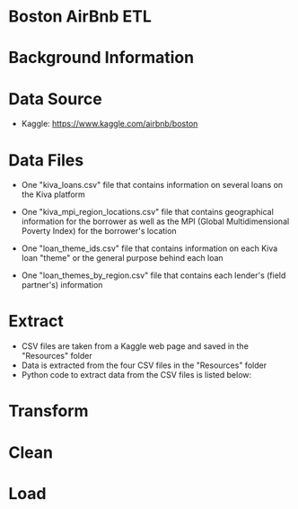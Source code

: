 # Boston AirBnb ETL


# Background Information


# Data Source
- Kaggle: https://www.kaggle.com/airbnb/boston

# Data Files
- One "kiva_loans.csv" file that contains information on several loans on the Kiva platform

- One "kiva_mpi_region_locations.csv" file that contains geographical information for the borrower as well as the MPI (Global Multidimensional Poverty Index) for the borrower's location

- One "loan_theme_ids.csv" file that contains information on each Kiva loan "theme" or the general purpose behind each loan
- One "loan_themes_by_region.csv" file that contains each lender's (field partner's) information


# Extract
- CSV files are taken from a Kaggle web page and saved in the "Resources" folder
- Data is extracted from the four CSV files in the "Resources" folder
- Python code to extract data from the CSV files is listed below:

# Transform

# Clean

# Load
